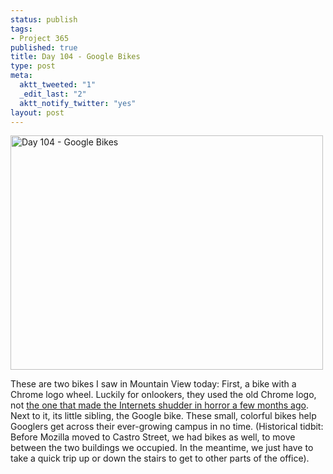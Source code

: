 ```yaml
--- 
status: publish
tags: 
- Project 365
published: true
title: Day 104 - Google Bikes
type: post
meta: 
  aktt_tweeted: "1"
  _edit_last: "2"
  aktt_notify_twitter: "yes"
layout: post
---
```

<a href="http://www.flickr.com/photos/freeed/5620116095/" title="Day 104 - Google Bikes by Fred​, on Flickr"><img src="http://farm6.static.flickr.com/5190/5620116095_1f2836c007.jpg" width="500" height="375" alt="Day 104 - Google Bikes"/></a>

These are two bikes I saw in Mountain View today: First, a bike with a Chrome logo wheel. Luckily for onlookers, they used the old Chrome logo, not <a href="http://googlesystem.blogspot.com/2011/03/new-chrome-logo.html">the one that made the Internets shudder in horror a few months ago</a>. Next to it, its little sibling, the Google bike. These small, colorful bikes help Googlers get across their ever-growing campus in no time. (Historical tidbit: Before Mozilla moved to Castro Street, we had bikes as well, to move between the two buildings we occupied. In the meantime, we just have to take a quick trip up or down the stairs to get to other parts of the office).
